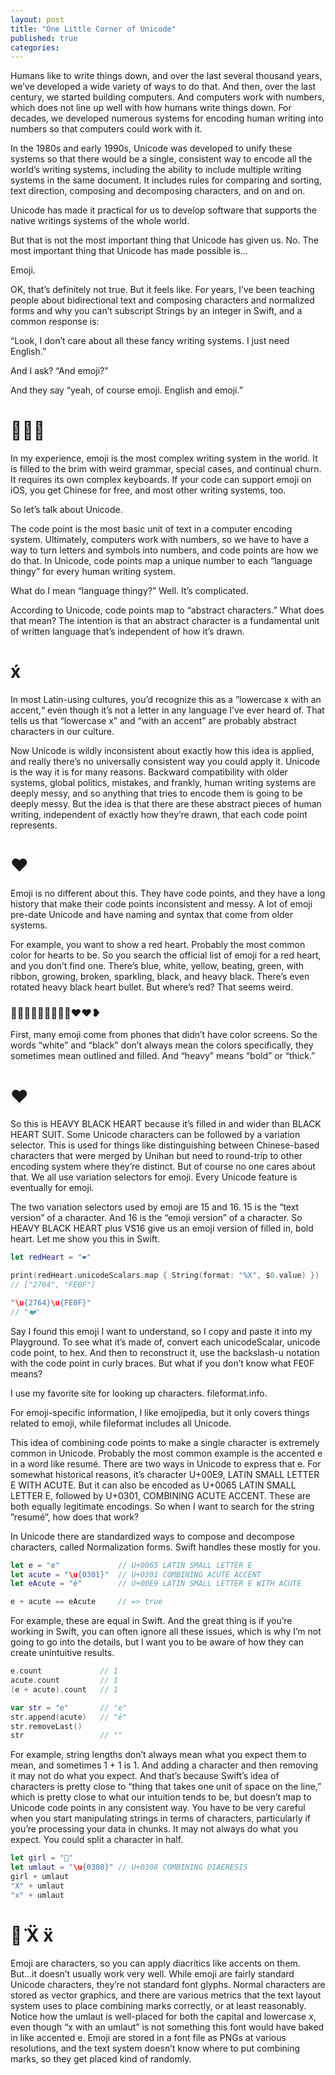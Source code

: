 ```yaml
---
layout: post
title: "One Little Corner of Unicode"
published: true
categories:
---
```


Humans like to write things down, and over the last several thousand years, we’ve developed a wide variety of ways to do that. And then, over the last century, we started building computers. And computers work with numbers, which does not line up well with how humans write things down. For decades, we developed numerous systems for encoding human writing into numbers so that computers could work with it.

In the 1980s and early 1990s, Unicode was developed to unify these systems so that there would be a single, consistent way to encode all the world’s writing systems, including the ability to include multiple writing systems in the same document. It includes rules for comparing and sorting, text direction, composing and decomposing characters, and on and on.

Unicode has made it practical for us to develop software that supports the native writings systems of the whole world.

But that is not the most important thing that Unicode has given us. No. The most important thing that Unicode has made possible is…

Emoji.

OK, that’s definitely not true. But it feels like. For years, I’ve been teaching people about bidirectional text and composing characters and normalized forms and why you can’t subscript Strings by an integer in Swift, and a common response is:

“Look, I don’t care about all these fancy writing systems. I just need English.”

And I ask? “And emoji?”

And they say “yeah, of course emoji. English and emoji.”

# 🤦🏻‍♂️

In my experience, emoji is the most complex writing system in the world. It is filled to the brim with weird grammar, special cases, and continual churn. It requires its own complex keyboards. If your code can support emoji on iOS, you get Chinese for free, and most other writing systems, too.

So let’s talk about Unicode.

The code point is the most basic unit of text in a computer encoding system. Ultimately, computers work with numbers, so we have to have a way to turn letters and symbols into numbers, and code points are how we do that. In Unicode, code points map a unique number to each “language thingy” for every human writing system.

What do I mean “language thingy?” Well. It’s complicated.

According to Unicode, code points map to “abstract characters.” What does that mean? The intention is that an abstract character is a fundamental unit of written language that’s independent of how it’s drawn.

# x́

In most Latin-using cultures, you’d recognize this as a ”lowercase x with an accent,“ even though it’s not a letter in any language I’ve ever heard of. That tells us that “lowercase x” and “with an accent” are probably abstract characters in our culture.

Now Unicode is wildly inconsistent about exactly how this idea is applied, and really there’s no universally consistent way you could apply it. Unicode is the way it is for many reasons. Backward compatibility with older systems, global politics, mistakes, and frankly, human writing systems are deeply messy, and so anything that tries to encode them is going to be deeply messy. But the idea is that there are these abstract pieces of human writing, independent of exactly how they’re drawn, that each code point represents.

# ❤️

Emoji is no different about this. They have code points, and they have a long history that make their code points inconsistent and messy. A lot of emoji pre-date Unicode and have naming and syntax that come from older systems.

For example, you want to show a red heart. Probably the most common color for hearts to be. So you search the official list of emoji for a red heart, and you don’t find one. There’s blue, white, yellow, beating, green, with ribbon, growing, broken, sparkling, black, and heavy black. There’s even rotated heavy black heart bullet. But where’s red? That seems weird.

### 💙🤍💛💓💚💝💗💔💖♥︎❤︎❥

First, many emoji come from phones that didn’t have color screens. So the words “white” and “black” don’t always mean the colors specifically, they sometimes mean outlined and filled. And “heavy” means “bold” or “thick.”

# ❤︎

So this is HEAVY BLACK HEART because it’s filled in and wider than BLACK HEART SUIT.
Some Unicode characters can be followed by a variation selector. This is used for things like distinguishing between Chinese-based characters that were merged by Unihan but need to round-trip to other encoding system where they’re distinct. But of course no one cares about that. We all use variation selectors for emoji. Every Unicode feature is eventually for emoji.

The two variation selectors used by emoji are 15 and 16. 15 is the “text version” of a character. And 16 is the “emoji version” of a character. So HEAVY BLACK HEART plus VS16 give us an emoji version of filled in, bold heart. Let me show you this in Swift.

```swift
let redHeart = "❤️"

print(redHeart.unicodeScalars.map { String(format: "%X", $0.value) })
// ["2764", "FE0F"]

"\u{2764}\u{FE0F}"
// "❤️"
```

Say I found this emoji I want to understand, so I copy and paste it into my Playground. To see what it’s made of, convert each unicodeScalar, unicode code point, to hex. And then to reconstruct it, use the backslash-u notation with the code point in curly braces. But what if you don’t know what FE0F means?

I use my favorite site for looking up characters. fileformat.info.

For emoji-specific information, I like emojipedia, but it only covers things related to emoji, while fileformat includes all Unicode.

This idea of combining code points to make a single character is extremely common in Unicode. Probably the most common example is the accented e in a word like resumé. There are two ways in Unicode to express that e. For somewhat historical reasons, it’s character U+00E9, LATIN SMALL LETTER E WITH ACUTE. But it can also be encoded as U+0065 LATIN SMALL LETTER E, followed by U+0301, COMBINING ACUTE ACCENT. These are both equally legitimate encodings. So when I want to search for the string ”resumé”, how does that work?

In Unicode there are standardized ways to compose and decompose characters, called Normalization forms. Swift handles these mostly for you.

```swift
let e = "e"             // U+0065 LATIN SMALL LETTER E
let acute = "\u{0301}"  // U+0301 COMBINING ACUTE ACCENT
let eAcute = "é"        // U+00E9 LATIN SMALL LETTER E WITH ACUTE

e + acute == eAcute     // => true
```

For example, these are equal in Swift. And the great thing is if you’re working in Swift, you can often ignore all these issues, which is why I’m not going to go into the details, but I want you to be aware of how they can create unintuitive results.

```swift
e.count             // 1
acute.count         // 1
(e + acute).count   // 1

var str = "e"       // "e"
str.append(acute)   // "é"
str.removeLast()
str                 // ""
```

For example, string lengths don’t always mean what you expect them to mean, and sometimes 1 + 1 is 1. And adding a character and then removing it may not do what you expect. And that’s because Swift’s idea of characters is pretty close to “thing that takes one unit of space on the line,” which is pretty close to what our intuition tends to be, but doesn’t map to Unicode code points in any consistent way. You have to be very careful when you start manipulating strings in terms of characters, particularly if you’re processing your data in chunks. It may not always do what you expect. You could split a character in half.

```swift
let girl = "👧"
let umlaut = "\u{0308}" // U+0308 COMBINING DIAERESIS
girl + umlaut
"X" + umlaut
"x" + umlaut
```

# 👧̈  Ẍ  ẍ

Emoji are characters, so you can apply diacritics like accents on them. But...it doesn’t usually work very well. While emoji are fairly standard Unicode characters, they’re not standard font glyphs. Normal characters are stored as vector graphics, and there are various metrics that the text layout system uses to place combining marks correctly, or at least reasonably. Notice how the umlaut is well-placed for both the capital and lowercase x, even though “x with an umlaut” is not something this font would have baked in like accented e. Emoji are stored in a font file as PNGs at various resolutions, and the text system doesn’t know where to put combining marks, so they get placed kind of randomly.
